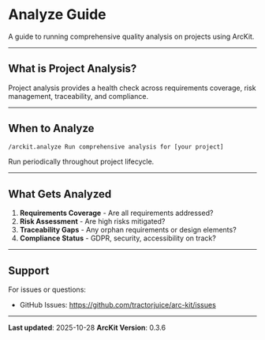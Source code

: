 # Analyze Guide

A guide to running comprehensive quality analysis on projects using ArcKit.

---

## What is Project Analysis?

Project analysis provides a health check across requirements coverage, risk management, traceability, and compliance.

---

## When to Analyze

```bash
/arckit.analyze Run comprehensive analysis for [your project]
```

Run periodically throughout project lifecycle.

---

## What Gets Analyzed

1. **Requirements Coverage** - Are all requirements addressed?
2. **Risk Assessment** - Are high risks mitigated?
3. **Traceability Gaps** - Any orphan requirements or design elements?
4. **Compliance Status** - GDPR, security, accessibility on track?

---

## Support

For issues or questions:
- GitHub Issues: https://github.com/tractorjuice/arc-kit/issues

---

**Last updated**: 2025-10-28
**ArcKit Version**: 0.3.6
